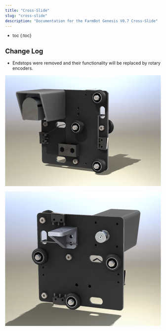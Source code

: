 ```yaml
---
title: "Cross-Slide"
slug: "cross-slide"
description: "Documentation for the FarmBot Genesis V0.7 Cross-Slide"
---
```


* toc
{:toc}

## Change Log
* Endstops were removed and their functionality will be replaced by rotary encoders.

![V5_Cross-Slide_1.jpg](_images/Slide_1.jpg)



![V5_Cross-Slide_Render_2.jpg](_images/Slide_Render_2.jpg)


